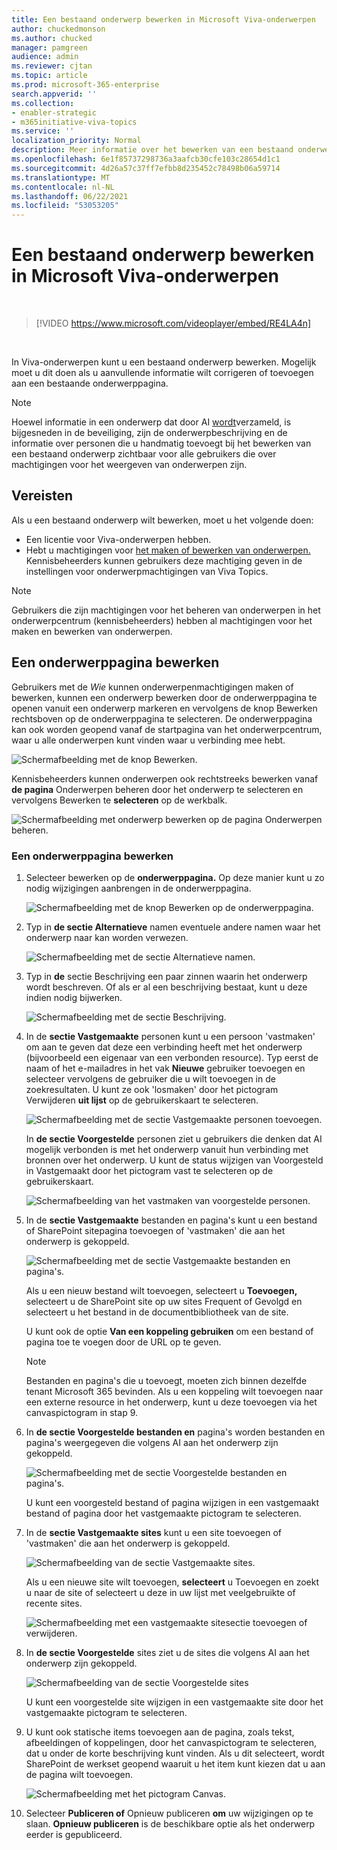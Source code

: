 ```yaml
---
title: Een bestaand onderwerp bewerken in Microsoft Viva-onderwerpen
author: chuckedmonson
ms.author: chucked
manager: pamgreen
audience: admin
ms.reviewer: cjtan
ms.topic: article
ms.prod: microsoft-365-enterprise
search.appverid: ''
ms.collection:
- enabler-strategic
- m365initiative-viva-topics
ms.service: ''
localization_priority: Normal
description: Meer informatie over het bewerken van een bestaand onderwerp in Microsoft Viva-onderwerpen.
ms.openlocfilehash: 6e1f85737298736a3aafcb30cfe103c28654d1c1
ms.sourcegitcommit: 4d26a57c37ff7efbb8d235452c78498b06a59714
ms.translationtype: MT
ms.contentlocale: nl-NL
ms.lasthandoff: 06/22/2021
ms.locfileid: "53053205"
---
```

# <a name="edit-an-existing-topic-in-microsoft-viva-topics"></a>Een bestaand onderwerp bewerken in Microsoft Viva-onderwerpen 

</br>

> [!VIDEO https://www.microsoft.com/videoplayer/embed/RE4LA4n]  

</br>

In Viva-onderwerpen kunt u een bestaand onderwerp bewerken. Mogelijk moet u dit doen als u aanvullende informatie wilt corrigeren of toevoegen aan een bestaande onderwerppagina. 

> [!Note] 
> Hoewel informatie in een onderwerp dat door AI [wordt](topic-experiences-security-trimming.md)verzameld, is bijgesneden in de beveiliging, zijn de onderwerpbeschrijving en de informatie over personen die u handmatig toevoegt bij het bewerken van een bestaand onderwerp zichtbaar voor alle gebruikers die over machtigingen voor het weergeven van onderwerpen zijn. 

## <a name="requirements"></a>Vereisten

Als u een bestaand onderwerp wilt bewerken, moet u het volgende doen:
- Een licentie voor Viva-onderwerpen hebben.
- Hebt u machtigingen voor [het maken of bewerken van onderwerpen.](./topic-experiences-user-permissions.md) Kennisbeheerders kunnen gebruikers deze machtiging geven in de instellingen voor onderwerpmachtigingen van Viva Topics. 

> [!Note] 
> Gebruikers die zijn machtigingen voor het beheren van onderwerpen in het onderwerpcentrum (kennisbeheerders) hebben al machtigingen voor het maken en bewerken van onderwerpen.

## <a name="how-to-edit-a-topic-page"></a>Een onderwerppagina bewerken

Gebruikers met de *Wie* kunnen onderwerpenmachtigingen maken of bewerken, kunnen een onderwerp bewerken door  de onderwerppagina te openen vanuit een onderwerp markeren en vervolgens de knop Bewerken rechtsboven op de onderwerppagina te selecteren. De onderwerppagina kan ook worden geopend vanaf de startpagina van het onderwerpcentrum, waar u alle onderwerpen kunt vinden waar u verbinding mee hebt.

   ![Schermafbeelding met de knop Bewerken.](../media/knowledge-management/edit-button.png) </br> 

Kennisbeheerders kunnen onderwerpen ook rechtstreeks bewerken vanaf **de pagina** Onderwerpen beheren door het onderwerp te selecteren en vervolgens Bewerken te **selecteren** op de werkbalk.

   ![Schermafbeelding met onderwerp bewerken op de pagina Onderwerpen beheren.](../media/knowledge-management/manage-topics-edit.png)

### <a name="to-edit-a-topic-page"></a>Een onderwerppagina bewerken

1. Selecteer bewerken op de **onderwerppagina.** Op deze manier kunt u zo nodig wijzigingen aanbrengen in de onderwerppagina.

   ![Schermafbeelding met de knop Bewerken op de onderwerppagina.](../media/knowledge-management/topic-page-edit.png)  


2. Typ in **de sectie Alternatieve** namen eventuele andere namen waar het onderwerp naar kan worden verwezen. 

    ![Schermafbeelding met de sectie Alternatieve namen.](../media/knowledge-management/alt-names.png)

3. Typ in **de** sectie Beschrijving een paar zinnen waarin het onderwerp wordt beschreven. Of als er al een beschrijving bestaat, kunt u deze indien nodig bijwerken.

    ![Schermafbeelding met de sectie Beschrijving.](../media/knowledge-management/description.png)</br>

4. In de **sectie Vastgemaakte** personen kunt u een persoon 'vastmaken' om aan te geven dat deze een verbinding heeft met het onderwerp (bijvoorbeeld een eigenaar van een verbonden resource). Typ eerst de naam of het e-mailadres in het vak **Nieuwe** gebruiker toevoegen en selecteer vervolgens de gebruiker die u wilt toevoegen in de zoekresultaten. U kunt ze ook 'losmaken' door het pictogram Verwijderen **uit lijst** op de gebruikerskaart te selecteren.
 
    ![Schermafbeelding met de sectie Vastgemaakte personen toevoegen.](../media/knowledge-management/pinned-people.png)</br>

    In **de sectie Voorgestelde** personen ziet u gebruikers die denken dat AI mogelijk verbonden is met het onderwerp vanuit hun verbinding met bronnen over het onderwerp. U kunt de status wijzigen van Voorgesteld in Vastgemaakt door het pictogram vast te selecteren op de gebruikerskaart.

   ![Schermafbeelding van het vastmaken van voorgestelde personen.](../media/knowledge-management/suggested-people.png)

5. In de **sectie Vastgemaakte** bestanden en pagina's kunt u een bestand of SharePoint sitepagina toevoegen of 'vastmaken' die aan het onderwerp is gekoppeld.

   ![Schermafbeelding met de sectie Vastgemaakte bestanden en pagina's.](../media/knowledge-management/pinned-files-and-pages.png)
 
    Als u een nieuw bestand wilt toevoegen, selecteert u **Toevoegen,** selecteert u de SharePoint site op uw sites Frequent of Gevolgd en selecteert u het bestand in de documentbibliotheek van de site.

    U kunt ook de optie **Van een koppeling gebruiken** om een bestand of pagina toe te voegen door de URL op te geven. 

   > [!Note] 
   > Bestanden en pagina's die u toevoegt, moeten zich binnen dezelfde tenant Microsoft 365 bevinden. Als u een koppeling wilt toevoegen naar een externe resource in het onderwerp, kunt u deze toevoegen via het canvaspictogram in stap 9.

6. In **de sectie Voorgestelde bestanden en** pagina's worden bestanden en pagina's weergegeven die volgens AI aan het onderwerp zijn gekoppeld.

   ![Schermafbeelding met de sectie Voorgestelde bestanden en pagina's.](../media/knowledge-management/suggested-files-and-pages.png)

    U kunt een voorgesteld bestand of pagina wijzigen in een vastgemaakt bestand of pagina door het vastgemaakte pictogram te selecteren.

7.  In de **sectie Vastgemaakte sites** kunt u een site toevoegen of 'vastmaken' die aan het onderwerp is gekoppeld. 

    ![Schermafbeelding van de sectie Vastgemaakte sites.](../media/knowledge-management/pinned-sites-section.png)

    Als u een nieuwe site wilt toevoegen, **selecteert** u Toevoegen en zoekt u naar de site of selecteert u deze in uw lijst met veelgebruikte of recente sites.
    
    ![Schermafbeelding met een vastgemaakte sitesectie toevoegen of verwijderen.](../media/knowledge-management/add-or-remove-pinned-sites.png)

8. In **de sectie Voorgestelde** sites ziet u de sites die volgens AI aan het onderwerp zijn gekoppeld. 

   ![Schermafbeelding van de sectie Voorgestelde sites](../media/knowledge-management/suggested-sites-section.png)  

    U kunt een voorgestelde site wijzigen in een vastgemaakte site door het vastgemaakte pictogram te selecteren.


<!---

7.  The <b>Related sites</b> section shows sites that have information about the topic. 

    ![Related sites section](../media/knowledge-management/related-sites.png)</br>

    You can add a related site by selecting <b>Add</b> and then either searching for the site, or selecting it from your list of Frequent or Recent sites.</br>
    
    ![Select a site](../media/knowledge-management/sites.png)</br>

8. The <b>Related topics</b> section shows connections that exists between topics. You can add a connection to a different topic by selecting the <b>Connect to a related topic</b> button, and then typing the name of the related topic, and selecting it from the search results. 

   ![Related topics section](../media/knowledge-management/related-topic.png)</br>  

    You can then give a description of how the topics are related, and select <b>Update</b>.</br>

   ![Related topics description](../media/knowledge-management/related-topics-update.png)</br> 

   The related topic you added will display as a connected topic.

   ![Related topics connected](../media/knowledge-management/related-topics-final.png)</br> 

   To remove a related topic, select the topic you want to remove, then select the <b>Remove topic</b> icon.</br>
 
   ![Remove related topic](../media/knowledge-management/remove-related.png)</br>  

   Then select <b>Remove</b>.</br>

   ![Confirm remove](../media/knowledge-management/remove-related-confirm.png)</br> 

--->

9. U kunt ook statische items toevoegen aan de pagina, zoals tekst, afbeeldingen of koppelingen, door het canvaspictogram te selecteren, dat u onder de korte beschrijving kunt vinden. Als u dit selecteert, wordt SharePoint de werkset geopend waaruit u het item kunt kiezen dat u aan de pagina wilt toevoegen.

   ![Schermafbeelding met het pictogram Canvas.](../media/knowledge-management/webpart-library.png)


10. Selecteer **Publiceren of** Opnieuw publiceren **om** uw wijzigingen op te slaan. **Opnieuw publiceren** is de beschikbare optie als het onderwerp eerder is gepubliceerd.





